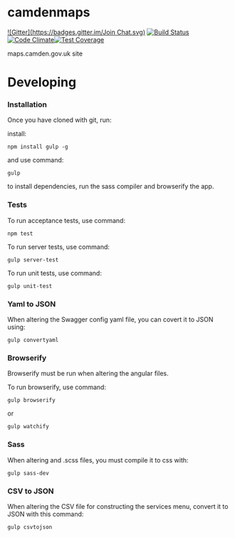 camdenmaps
==========
[![Gitter](https://badges.gitter.im/Join Chat.svg)](https://gitter.im/foundersandcoders/camdenmaps?utm_source=badge&utm_medium=badge&utm_campaign=pr-badge&utm_content=badge) [![Build Status](https://travis-ci.org/foundersandcoders/camdenmaps.svg?branch=master)](https://travis-ci.org/foundersandcoders/camdenmaps) [![Code Climate](https://codeclimate.com/repos/54b662d26956803c3300e1b5/badges/6f7863dabadfdeacb710/gpa.svg)](https://codeclimate.com/repos/54b662d26956803c3300e1b5/feed)[![Test Coverage](https://codeclimate.com/github/foundersandcoders/camdenmaps/badges/coverage.svg)](https://codeclimate.com/github/foundersandcoders/camdenmaps)

maps.camden.gov.uk site

# Developing

### Installation

Once you have cloned with git, run:

install:
```
npm install gulp -g
```

and use command:

```
gulp 
```

to install dependencies, run the sass compiler and browserify the app.

### Tests

To run acceptance tests, use command: 
```
npm test
```

To run server tests, use command: 
```
gulp server-test
```

To run unit tests, use command: 
```
gulp unit-test
```
### Yaml to JSON

When altering the Swagger config yaml file, you can covert it to JSON using:

```
gulp convertyaml
```

### Browserify

Browserify must be run when altering the angular files. 

To run browserify, use command: 

```
gulp browserify
```

or
```
gulp watchify
```

### Sass

When altering and .scss files, you must compile it to css with:

```
gulp sass-dev
```

### CSV to JSON

When altering the CSV file for constructing the services menu, convert it to JSON with this command:
```
gulp csvtojson
```


